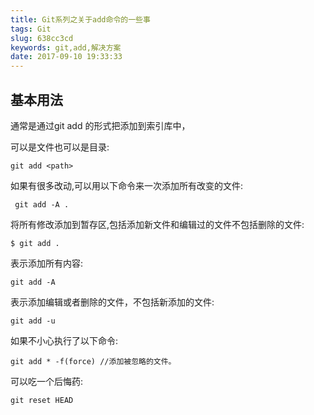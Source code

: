 ```yaml
---
title: Git系列之关于add命令的一些事
tags: Git
slug: 638cc3cd
keywords: git,add,解决方案
date: 2017-09-10 19:33:33
---
```



## 基本用法
通常是通过git add <path>的形式把<path>添加到索引库中，

<path>可以是文件也可以是目录:
```
git add <path>
```


如果有很多改动,可以用以下命令来一次添加所有改变的文件:
```
 git add -A .
```


将所有修改添加到暂存区,包括添加新文件和编辑过的文件不包括删除的文件:
```
$ git add .  
```

表示添加所有内容:
```
git add -A
```

表示添加编辑或者删除的文件，不包括新添加的文件:
```
git add -u
```

如果不小心执行了以下命令:
```
git add * -f(force) //添加被忽略的文件。
```

可以吃一个后悔药:

```
git reset HEAD
```
